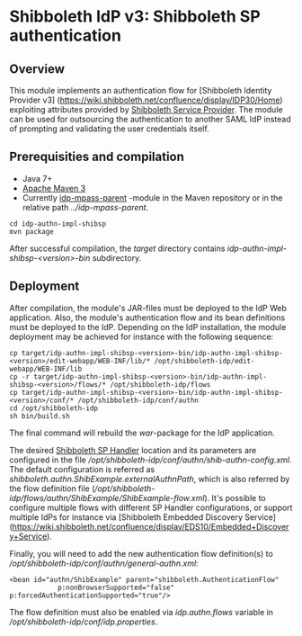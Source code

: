 # Shibboleth IdP v3: Shibboleth SP authentication

## Overview

This module implements an authentication flow for [Shibboleth Identity Provider v3]
(https://wiki.shibboleth.net/confluence/display/IDP30/Home) exploiting attributes provided by 
[Shibboleth Service Provider](https://shibboleth.net/products/service-provider.html). The module can be used
for outsourcing the authentication to another SAML IdP instead of prompting and validating the user
credentials itself.

## Prerequisities and compilation

- Java 7+
- [Apache Maven 3](https://maven.apache.org/)
- Currently [idp-mpass-parent](https://github.com/Digipalvelutehdas/MPASS-proxy/tree/master/idp-mpass-parent) -module in the Maven repository or in the relative path _../idp-mpass-parent_.

```
cd idp-authn-impl-shibsp
mvn package
```

After successful compilation, the _target_ directory contains _idp-authn-impl-shibsp-\<version\>-bin_
subdirectory.

## Deployment

After compilation, the module's JAR-files must be deployed to the IdP Web
application. Also, the module's authentication flow and its bean definitions must
be deployed to the IdP. Depending on the IdP installation, the module deployment may be achieved for instance 
with the following sequence:

```
cp target/idp-authn-impl-shibsp-<version>-bin/idp-authn-impl-shibsp-<version>/edit-webapp/WEB-INF/lib/* /opt/shibboleth-idp/edit-webapp/WEB-INF/lib
cp -r target/idp-authn-impl-shibsp-<version>-bin/idp-authn-impl-shibsp-<version>/flows/* /opt/shibboleth-idp/flows
cp target/idp-authn-impl-shibsp-<version>-bin/idp-authn-impl-shibsp-<version>/conf/* /opt/shibboleth-idp/conf/authn
cd /opt/shibboleth-idp
sh bin/build.sh
```

The final command will rebuild the _war_-package for the IdP application.

The desired [Shibboleth SP Handler](https://wiki.shibboleth.net/confluence/display/SHIB2/NativeSPHandler)
location and its parameters are configured in the file _/opt/shibboleth-idp/conf/authn/shib-authn-config.xml_.
The default configuration is referred as _shibboleth.authn.ShibExample.externalAuthnPath_, which is also referred by
the flow definition file (_/opt/shibboleth-idp/flows/authn/ShibExample/ShibExample-flow.xml_). It's possible to configure
multiple flows with different SP Handler configurations, or support multiple IdPs for instance via
[Shibboleth Embedded Discovery Service]
(https://wiki.shibboleth.net/confluence/display/EDS10/Embedded+Discovery+Service).

Finally, you will need to add the new authentication flow definition(s) to _/opt/shibboleth-idp/conf/authn/general-authn.xml_:

```
<bean id="authn/ShibExample" parent="shibboleth.AuthenticationFlow"
            p:nonBrowserSupported="false" p:forcedAuthenticationSupported="true"/>
```

The flow definition must also be enabled via _idp.authn.flows_ variable in _/opt/shibboleth-idp/conf/idp.properties_.